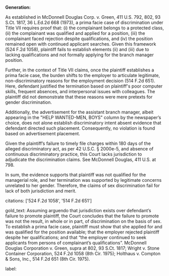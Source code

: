 **Generation:**

As established in McDonnell Douglas Corp. v. Green, 411 U.S. 792, 802, 93 S.Ct. 1817, 36 L.Ed.2d 668 (1973), a prima facie case of discrimination under Title VII requires proof that: (i) the complainant belongs to a protected class, (ii) the complainant was qualified and applied for a position, (iii) the complainant faced rejection despite qualifications, and (iv) the position remained open with continued applicant searches. Given this framework (524 F.2d 1058), plaintiff fails to establish elements (ii) and (iii) due to lacking qualifications and not formally applying for the branch manager position.

Further, in the context of Title VII claims, once the plaintiff establishes a prima facie case, the burden shifts to the employer to articulate legitimate, non-discriminatory reasons for the employment decision (514 F.2d 651). Here, defendant justified the termination based on plaintiff's poor computer skills, frequent absences, and interpersonal issues with colleagues. The plaintiff did not demonstrate that these reasons were mere pretexts for gender discrimination.

Additionally, the advertisement for the assistant branch manager, albeit appearing in the "HELP WANTED-MEN, BOYS" column by the newspaper’s choice, does not alone establish discriminatory intent absent evidence that defendant directed such placement. Consequently, no violation is found based on advertisement placement.

Given the plaintiff’s failure to timely file charges within 180 days of the alleged discriminatory act, as per 42 U.S.C. § 2000e-5, and absence of continuous discriminatory practice, this Court lacks jurisdiction to adjudicate the discrimination claims. See McDonnell Douglas, 411 U.S. at 798.

In sum, the evidence supports that plaintiff was not qualified for the managerial role, and her termination was supported by legitimate concerns unrelated to her gender. Therefore, the claims of sex discrimination fail for lack of both jurisdiction and merit.

citations: ['524 F.2d 1058', '514 F.2d 651']

gold_text: Assuming arguendo that jurisdiction exists over defendant’s failure to promote plaintiff, the Court concludes that the failure to promote was not the result, in whole or in part, of discrimination on the basis of sex. To establish a prima facie case, plaintiff must show that she applied for and was qualified for the position available; that the employer rejected plaintiff despite her qualifications; and that “the employer continued to seek applicants from persons of complainant’s qualifications”. McDonnell Douglas Corporation v. Green, supra at 802, 93 S.Ct. 1817; Wright v. Stone Container Corporation, 524 F.2d 1058 (8th Cir. 1975); Holthaus v. Compton & Sons, Inc., 514 F.2d 651 (8th Cir. 1975).

label: 